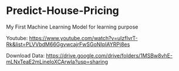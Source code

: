 # Predict-House-Pricing
My First Machine Learning Model for learning purpose

Youtube: https://www.youtube.com/watch?v=uIzfIvrT-Rk&list=PLVVbdM66GgvwcajrFwSGoNIpIAYRPj8es

Download Data: https://drive.google.com/drive/folders/1MSBw8vhE-mLNxTeaE2mLineIoXCArwIa?usp=sharing

